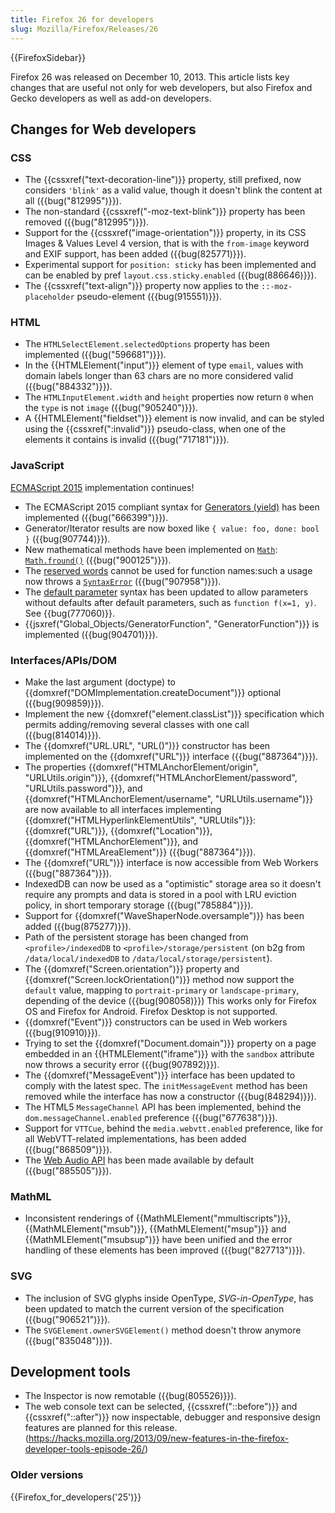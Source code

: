 ```yaml
---
title: Firefox 26 for developers
slug: Mozilla/Firefox/Releases/26
---
```


{{FirefoxSidebar}}

Firefox 26 was released on December 10, 2013. This article lists key changes that are useful not only for web developers, but also Firefox and Gecko developers as well as add-on developers.

## Changes for Web developers

### CSS

- The {{cssxref("text-decoration-line")}} property, still prefixed, now considers `'blink'` as a valid value, though it doesn't blink the content at all ({{bug("812995")}}).
- The non-standard {{cssxref("-moz-text-blink")}} property has been removed ({{bug("812995")}}).
- Support for the {{cssxref("image-orientation")}} property, in its CSS Images & Values Level 4 version, that is with the `from-image` keyword and EXIF support, has been added ({{bug(825771)}}).
- Experimental support for `position: sticky` has been implemented and can be enabled by pref `layout.css.sticky.enabled` ({{bug(886646)}}).
- The {{cssxref("text-align")}} property now applies to the `::-moz-placeholder` pseudo-element ({{bug(915551)}}).

### HTML

- The `HTMLSelectElement.selectedOptions` property has been implemented ({{bug("596681")}}).
- In the {{HTMLElement("input")}} element of type `email`, values with domain labels longer than 63 chars are no more considered valid ({{bug("884332")}}).
- The `HTMLInputElement.width` and `height` properties now return `0` when the `type` is not `image` ({{bug("905240")}}).
- A {{HTMLElement("fieldset")}} element is now invalid, and can be styled using the {{cssxref(":invalid")}} pseudo-class, when one of the elements it contains is invalid ({{bug("717181")}}).

### JavaScript

[ECMAScript 2015](/en-US/docs/Web/JavaScript/ECMAScript_6_support_in_Mozilla) implementation continues!

- The ECMAScript 2015 compliant syntax for [Generators (yield)](https://web.archive.org/web/20170126155949/http://wiki.ecmascript.org/doku.php?id=harmony:generators) has been implemented ({{bug("666399")}}).
- Generator/Iterator results are now boxed like `{ value: foo, done: bool }` ({{bug(907744)}}).
- New mathematical methods have been implemented on [`Math`](/en-US/docs/Web/JavaScript/Reference/Global_Objects/Math): [`Math.fround()`](/en-US/docs/Web/JavaScript/Reference/Global_Objects/Math/fround) ({{bug("900125")}}).
- The [reserved words](/en-US/docs/Web/JavaScript/Reference/Lexical_grammar#keywords) cannot be used for function names:such a usage now throws a [`SyntaxError`](/en-US/docs/Web/JavaScript/Reference/Global_Objects/SyntaxError) ({{bug("907958")}}).
- The [default parameter](/en-US/docs/Web/JavaScript/Reference/Functions/Default_parameters) syntax has been updated to allow parameters without defaults after default parameters, such as `function f(x=1, y)`. See {{bug(777060)}}.
- {{jsxref("Global_Objects/GeneratorFunction", "GeneratorFunction")}} is implemented ({{bug(904701)}}).

### Interfaces/APIs/DOM

- Make the last argument (doctype) to {{domxref("DOMImplementation.createDocument")}} optional ({{bug(909859)}}).
- Implement the new {{domxref("element.classList")}} specification which permits adding/removing several classes with one call ({{bug(814014)}}).
- The {{domxref("URL.URL", "URL()")}} constructor has been implemented on the {{domxref("URL")}} interface ({{bug("887364")}}).
- The properties {{domxref("HTMLAnchorElement/origin", "URLUtils.origin")}}, {{domxref("HTMLAnchorElement/password", "URLUtils.password")}}, and {{domxref("HTMLAnchorElement/username", "URLUtils.username")}} are now available to all interfaces implementing {{domxref("HTMLHyperlinkElementUtils", "URLUtils")}}: {{domxref("URL")}}, {{domxref("Location")}}, {{domxref("HTMLAnchorElement")}}, and {{domxref("HTMLAreaElement")}} ({{bug("887364")}}).
- The {{domxref("URL")}} interface is now accessible from Web Workers ({{bug("887364")}}).
- IndexedDB can now be used as a "optimistic" storage area so it doesn't require any prompts and data is stored in a pool with LRU eviction policy, in short temporary storage ({{bug("785884")}}).
- Support for {{domxref("WaveShaperNode.oversample")}} has been added ({{bug(875277)}}).
- Path of the persistent storage has been changed from `<profile>/indexedDB` to `<profile>/storage/persistent` (on b2g from `/data/local/indexedDB` to `/data/local/storage/persistent`).
- The {{domxref("Screen.orientation")}} property and {{domxref("Screen.lockOrientation()")}} method now support the `default` value, mapping to `portrait-primary` or `landscape-primary`, depending of the device ({{bug(908058)}}) This works only for Firefox OS and Firefox for Android. Firefox Desktop is not supported.
- {{domxref("Event")}} constructors can be used in Web workers ({{bug(910910)}}).
- Trying to set the {{domxref("Document.domain")}} property on a page embedded in an {{HTMLElement("iframe")}} with the `sandbox` attribute now throws a security error ({{bug(907892)}}).
- The {{domxref("MessageEvent")}} interface has been updated to comply with the latest spec. The `initMessageEvent` method has been removed while the interface has now a constructor ({{bug(848294)}}).
- The HTML5 `MessageChannel` API has been implemented, behind the `dom.messageChannel.enabled` preference ({{bug("677638")}}).
- Support for `VTTCue`, behind the `media.webvtt.enabled` preference, like for all WebVTT-related implementations, has been added ({{bug("868509")}}).
- The [Web Audio API](/en-US/docs/Web/API/Web_Audio_API) has been made available by default ({{bug("885505")}}).

### MathML

- Inconsistent renderings of {{MathMLElement("mmultiscripts")}}, {{MathMLElement("msub")}}, {{MathMLElement("msup")}} and {{MathMLElement("msubsup")}} have been unified and the error handling of these elements has been improved ({{bug("827713")}}).

### SVG

- The inclusion of SVG glyphs inside OpenType, _SVG-in-OpenType_, has been updated to match the current version of the specification ({{bug("906521")}}).
- The `SVGElement.ownerSVGElement()` method doesn't throw anymore ({{bug("835048")}}).

## Development tools

- The Inspector is now remotable ({{bug(805526)}}).
- The web console text can be selected, {{cssxref("::before")}} and {{cssxref("::after")}} now inspectable, debugger and responsive design features are planned for this release. (<https://hacks.mozilla.org/2013/09/new-features-in-the-firefox-developer-tools-episode-26/>)

### Older versions

{{Firefox_for_developers('25')}}
